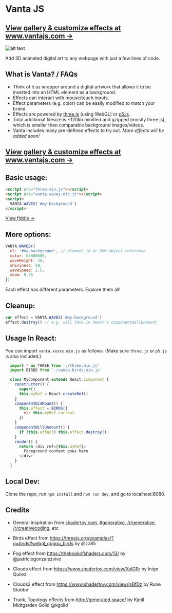 # Vanta JS

## [View gallery & customize effects at www.vantajs.com &rarr;](https://www.vantajs.com)

![alt text](https://www.vantajs.com/gallery/fb-share-image.jpg "Vanta JS")

Add 3D animated digital art to any webpage with just a few lines of code.

## What is Vanta? / FAQs

- Think of it as wrapper around a digital artwork that allows it to be inserted into an HTML element as a background.
- Effects can interact with mouse/touch inputs.
- Effect parameters (e.g. color) can be easily modified to match your brand.
- Effects are powered by [three.js](https://github.com/mrdoob/three.js/) (using WebGL) or [p5.js](https://github.com/processing/p5.js).
- Total additional filesize is ~120kb minified and gzipped (mostly three.js), which is smaller than comparable background images/videos.
- Vanta includes many pre-defined effects to try out. *More effects will be added soon!*

## [View gallery & customize effects at www.vantajs.com &rarr;](https://www.vantajs.com)

## Basic usage:

```html
<script src="three.min.js"></script>
<script src="vanta.waves.min.js"></script>
<script>
  VANTA.WAVES('#my-background')
</script>
```

[View fiddle &rarr;](https://jsfiddle.net/xb74q5h1/)

## More options:

```js
VANTA.WAVES({
  el: '#my-background', // element id or DOM object reference
  color: 0x000000,
  waveHeight: 20,
  shininess: 50,
  waveSpeed: 1.5,
  zoom: 0.75
})
```

Each effect has different parameters. Explore them all!

## Cleanup:

```js
var effect = VANTA.WAVES('#my-background')
effect.destroy() // e.g. call this in React's componentWillUnmount
```

## Usage In React:

You can import `vanta.xxxxx.min.js` as follows. (Make sure `three.js` or `p5.js` is also included.)

```js
  import * as THREE from './three.min.js'
  import BIRDS from './vanta.birds.min.js'

  class MyComponent extends React.Component {
    constructor() {
      super()
      this.myRef = React.createRef()
    }
    componentDidMount() {
      this.effect = BIRDS({
        el: this.myRef.current
      })
    }
    componentWillUnmount() {
      if (this.effect) this.effect.destroy()
    }
    render() {
      return <div ref={this.myRef}>
        Foreground content goes here
      </div>
    }
  }
```

## Local Dev:

Clone the repo, run `npm install` and `npm run dev`, and go to localhost:8080.

## Credits

- General inspiration from [shadertoy.com](https://www.shadertoy.com), [#generative](https://www.twitter.com/hashtag/generative), [/r/generative](https://www.reddit.com/r/generative/), [/r/creativecoding](https://www.reddit.com/r/creativecoding/), etc

- Birds effect from https://threejs.org/examples/?q=birds#webgl_gpgpu_birds by @zz85
- Fog effect from https://thebookofshaders.com/13/ by @patriciogonzalezvivo
- Clouds effect from https://www.shadertoy.com/view/XslGRr by Inigo Quilez
- Clouds2 effect from https://www.shadertoy.com/view/lsBfDz by Rune Stubbe
- Trunk, Topology effects from http://generated.space/ by Kjetil Midtgarden Golid @kgolid
